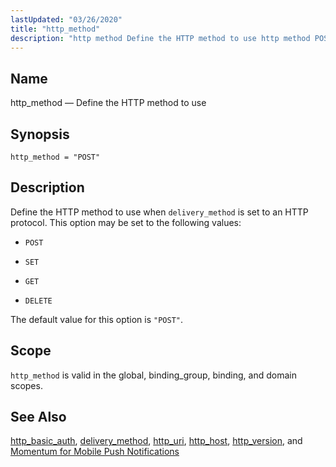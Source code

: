 ```yaml
---
lastUpdated: "03/26/2020"
title: "http_method"
description: "http method Define the HTTP method to use http method POST Define the HTTP method to use when delivery method is set to an HTTP protocol This option may be set to the following values POST SET GET DELETE The default value for this option is POST http method is..."
---
```


<a name="conf.ref.http_method"></a> 
## Name

http_method — Define the HTTP method to use

## Synopsis

`http_method = "POST"`

<a name="idp24822704"></a> 
## Description

Define the HTTP method to use when `delivery_method` is set to an HTTP protocol. This option may be set to the following values:

*   `POST`

*   `SET`

*   `GET`

*   `DELETE`

The default value for this option is `"POST"`.

<a name="idp24831360"></a> 
## Scope

`http_method` is valid in the global, binding_group, binding, and domain scopes.

<a name="idp24833216"></a> 
## See Also

[http_basic_auth](/momentum/4/config/ref-http-basic-auth), [delivery_method](/momentum/4/config/ref-delivery-method), [http_uri](/momentum/4/config/ref-http-uri), [http_host](/momentum/4/config/ref-http-host), [http_version](/momentum/4/config/ref-http-version), and [Momentum for Mobile Push Notifications](/momentum/3/3-push)